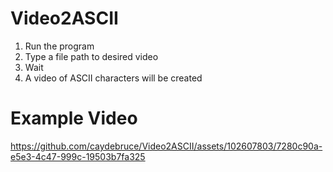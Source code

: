 # Video2ASCII

1. Run the program
2. Type a file path to desired video
3. Wait
4. A video of ASCII characters will be created

# Example Video



https://github.com/caydebruce/Video2ASCII/assets/102607803/7280c90a-e5e3-4c47-999c-19503b7fa325


